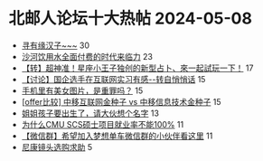 # 北邮人论坛十大热帖 2024-05-08

- [寻有缘汉子~~~](https://bbs.byr.cn/article/Friends/2052950) 30
- [沙河饮用水全面付费的时代来临力](https://bbs.byr.cn/article/Picture/3361823) 23
- [【转】超神准！星座小王子独创的新型占卜、來一起試玩一下！](https://bbs.byr.cn/article/Constellations/326533) 17
- [【讨论】国企选手在互联网实习有感--转自悄悄话](https://bbs.byr.cn/article/WorkLife/1214250) 15
- [手机里有美女图片，是重罪吗？](https://bbs.byr.cn/article/Feeling/3207116) 15
- [[offer比较] 中移互联网金种子 vs 中移信息技术金种子](https://bbs.byr.cn/article/Job/2211642) 15
- [姐姐孩子要出生了，请大伙想个名字](https://bbs.byr.cn/article/Talking/6416721) 13
- [为什么CMU SCS硕士项目就业率不能100%](https://bbs.byr.cn/article/GoAbroad/397402) 11
- [【微信群】希望加入梦想单车微信群的小伙伴看这里](https://bbs.byr.cn/article/Cycling/174113) 11
- [尼康镜头选购求助](https://bbs.byr.cn/article/Photo/278061) 5


